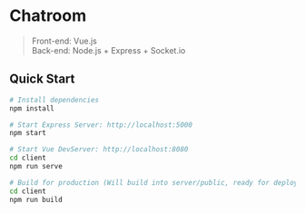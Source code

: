 # Chatroom
>Front-end: Vue.js <br>
>Back-end: Node.js + Express + Socket.io
## Quick Start

```bash
# Install dependencies
npm install

# Start Express Server: http://localhost:5000
npm start

# Start Vue DevServer: http://localhost:8080
cd client
npm run serve

# Build for production (Will build into server/public, ready for deployment)
cd client
npm run build
```